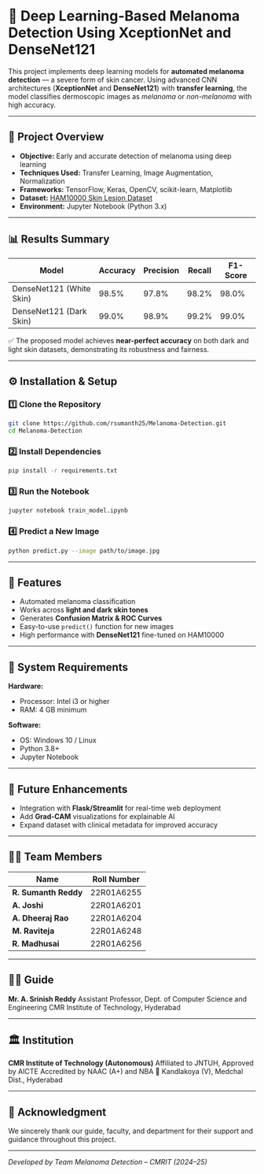# 🧠 Deep Learning-Based Melanoma Detection Using XceptionNet and DenseNet121

This project implements deep learning models for **automated melanoma detection** — a severe form of skin cancer. Using advanced CNN architectures (**XceptionNet** and **DenseNet121**) with **transfer learning**, the model classifies dermoscopic images as *melanoma* or *non-melanoma* with high accuracy.

---

## 🧩 Project Overview

* **Objective:** Early and accurate detection of melanoma using deep learning
* **Techniques Used:** Transfer Learning, Image Augmentation, Normalization
* **Frameworks:** TensorFlow, Keras, OpenCV, scikit-learn, Matplotlib
* **Dataset:** [HAM10000 Skin Lesion Dataset](https://www.kaggle.com/datasets/kmader/skin-cancer-mnist-ham10000)
* **Environment:** Jupyter Notebook (Python 3.x)

---

## 📊 Results Summary

| Model                    | Accuracy | Precision | Recall | F1-Score |
| ------------------------ | -------- | --------- | ------ | -------- |
| DenseNet121 (White Skin) | 98.5%    | 97.8%     | 98.2%  | 98.0%    |
| DenseNet121 (Dark Skin)  | 99.0%    | 98.9%     | 99.2%  | 99.0%    |

✅ The proposed model achieves **near-perfect accuracy** on both dark and light skin datasets, demonstrating its robustness and fairness.

---

## ⚙️ Installation & Setup

### 1️⃣ Clone the Repository

```bash
git clone https://github.com/rsumanth25/Melanoma-Detection.git
cd Melanoma-Detection
```

### 2️⃣ Install Dependencies

```bash
pip install -r requirements.txt
```

### 3️⃣ Run the Notebook

```bash
jupyter notebook train_model.ipynb
```

### 4️⃣ Predict a New Image

```bash
python predict.py --image path/to/image.jpg
```

---

## 🧠 Features

* Automated melanoma classification
* Works across **light and dark skin tones**
* Generates **Confusion Matrix & ROC Curves**
* Easy-to-use `predict()` function for new images
* High performance with **DenseNet121** fine-tuned on HAM10000

---

## 🧭 System Requirements

**Hardware:**

* Processor: Intel i3 or higher
* RAM: 4 GB minimum

**Software:**

* OS: Windows 10 / Linux
* Python 3.8+
* Jupyter Notebook

---

## 🚀 Future Enhancements

* Integration with **Flask/Streamlit** for real-time web deployment
* Add **Grad-CAM** visualizations for explainable AI
* Expand dataset with clinical metadata for improved accuracy

---

## 👨‍💻 Team Members

| Name                 | Roll Number |
| -------------------- | ----------- |
| **R. Sumanth Reddy** | 22R01A6255  |
| **A. Joshi**         | 22R01A6201  |
| **A. Dheeraj Rao**   | 22R01A6204  |
| **M. Raviteja**      | 22R01A6248  |
| **R. Madhusai**      | 22R01A6256  |

---

## 🧑‍🏫 Guide

**Mr. A. Srinish Reddy**
Assistant Professor, Dept. of Computer Science and Engineering
CMR Institute of Technology, Hyderabad

---

## 🏛️ Institution

**CMR Institute of Technology (Autonomous)**
Affiliated to JNTUH, Approved by AICTE
Accredited by NAAC (A+) and NBA
📍 Kandlakoya (V), Medchal Dist., Hyderabad

---


## 🌟 Acknowledgment

We sincerely thank our guide, faculty, and department for their support and guidance throughout this project.

---

*Developed by Team Melanoma Detection – CMRIT (2024–25)*
